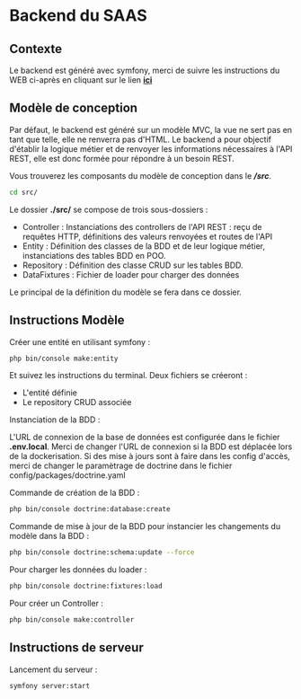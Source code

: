 # Backend du SAAS

## Contexte

Le backend est généré avec symfony, merci de suivre les instructions du WEB ci-après en cliquant sur le lien **[ici](https://openclassrooms.com/fr/courses/7709361-construisez-une-api-rest-avec-symfony)**

## Modèle de conception

Par défaut, le backend est généré sur un modèle MVC, la vue ne sert pas en tant que telle, elle ne renverra pas d'HTML.
Le backend a pour objectif d'établir la logique métier et de renvoyer les informations nécessaires à l'API REST, elle est donc formée pour répondre à un besoin REST.

Vous trouverez les composants du modèle de conception dans le ***/src***.

```bash
cd src/
```

Le dossier **./src/** se compose de trois sous-dossiers :

- Controller : Instanciations des controllers de l'API REST : reçu de requêtes HTTP, définitions des valeurs renvoyées et routes de l'API
- Entity : Définition des classes de la BDD et de leur logique métier, instanciations des tables BDD en POO.
- Repository : Définition des classe CRUD sur les tables BDD.
- DataFixtures : Fichier de loader pour charger des données

Le principal de la définition du modèle se fera dans ce dossier.

## Instructions Modèle

Créer une entité en utilisant symfony :

```bash
php bin/console make:entity
```

Et suivez les instructions du terminal. Deux fichiers se créeront :
- L'entité définie
- Le repository CRUD associée

Instanciation de la BDD :

L'URL de connexion de la base de données est configurée dans le fichier **.env.local**. Merci de changer l'URL de connexion si la BDD est déplacée lors de la dockerisation.
Si des mise à jours sont à faire dans les config d'accès, merci de changer le paramètrage de doctrine dans le fichier config/packages/doctrine.yaml

Commande de création de la BDD :

```bash
php bin/console doctrine:database:create
```

Commande de mise à jour de la BDD pour instancier les changements du modèle dans la BDD :

```bash
php bin/console doctrine:schema:update --force
```

Pour charger les données du loader :

```bash
php bin/console doctrine:fixtures:load
```

Pour créer un Controller :

```bash
php bin/console make:controller
```

## Instructions de serveur

Lancement du serveur :

```bash
symfony server:start
```